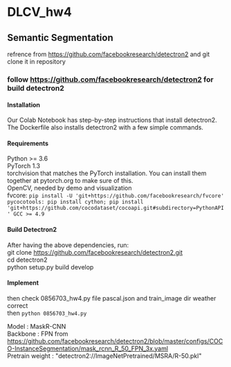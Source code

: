 # DLCV_hw4
##  Semantic Segmentation

refrence from https://github.com/facebookresearch/detectron2
and git clone it in repository  

### follow https://github.com/facebookresearch/detectron2 for build detectron2   
#### Installation   
Our Colab Notebook has step-by-step instructions that install detectron2. The Dockerfile also installs detectron2 with a few simple commands.

#### Requirements  
Python >= 3.6  
PyTorch 1.3  
torchvision that matches the PyTorch installation. You can install them together at pytorch.org to make sure of this.  
OpenCV, needed by demo and visualization  
fvcore: ```pip install -U 'git+https://github.com/facebookresearch/fvcore'  
pycocotools: pip install cython; pip install 'git+https://github.com/cocodataset/cocoapi.git#subdirectory=PythonAPI'
GCC >= 4.9  ```

#### Build Detectron2  
After having the above dependencies, run:    
git clone https://github.com/facebookresearch/detectron2.git  
cd detectron2  
python setup.py build develop  

#### Implement 
then check 0856703_hw4.py file pascal.json and train_image dir weather correct  
then ```python 0856703_hw4.py```  

Model : MaskR-CNN  
Backbone : FPN from https://github.com/facebookresearch/detectron2/blob/master/configs/COCO-InstanceSegmentation/mask_rcnn_R_50_FPN_3x.yaml  
Pretrain weight : "detectron2://ImageNetPretrained/MSRA/R-50.pkl"  

